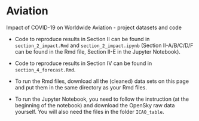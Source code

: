 # Aviation
Impact of COVID-19 on Worldwide Aviation - project datasets and code

 - Code to reproduce results in Section II can be found in `section_2_impact.Rmd` and `section_2_impact.ipynb` (Section II-A/B/C/D/F can be found in the Rmd file, Section II-E in the Jupyter Notebook).

 - Code to reproduce results in Section IV can be found in `section_4_forecast.Rmd`.

 - To run the Rmd files, download all the (cleaned) data sets on this page and put them in the same directory as your Rmd files.

 - To run the Jupyter Notebook, you need to follow the instruction (at the beginning of the notebook) and download the OpenSky raw data yourself. You will also need the files in the folder `ICAO_table`.
